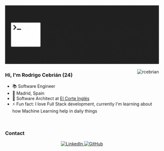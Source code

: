 ![GIF presentation](rcebrian_bio_gif.gif)

<img align="right" src="https://github-readme-stats.vercel.app/api?username=rcebrian&hide=[%22stars%22]&show_icons=true" alt="rcebrian" /> 

### Hi, I'm Rodrigo Cebrián (24)
- 📚 Software Engineer
- 🏡 Madrid, Spain
- 🏢 Software Architect at [El Corte Inglés](https://www.elcorteingles.es)
- ⚡ Fun fact: I love Full Stack development, currently I'm learning about how Machine Learning help in daily things

<br>

### Contact
<div align="center">
    <a href="https://linkedin.com/in/rcebrian/" target="_blank">
        <img src=https://img.shields.io/badge/linkedin-%231E77B5.svg?&style=for-the-badge&logo=linkedin&logoColor=white alt=LinkedIn style="margin-bottom: 5px;" />
    </a> 
    <a href="https://github.com/rcebrian" target="_blank">
        <img src=https://img.shields.io/badge/github-%2324292e.svg?&style=for-the-badge&logo=github&logoColor=white alt=GitHub style="margin-bottom: 5px;" />
    </a>
</div>
